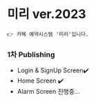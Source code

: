 # 미리 ver.2023

```
👉 카페 예약시스템 '미리'입니다.
```


### 1차 Publishing

* Login & SignUp Screen✔️
* Home Screen ✔️
* Alarm Screen 진행중...
